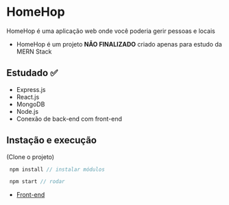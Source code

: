# HomeHop

HomeHop é uma aplicação web onde você poderia gerir pessoas e locais

- HomeHop é um projeto **NÃO FINALIZADO** criado apenas para estudo da MERN Stack

## Estudado ✅

- Express.js 
- React.js
- MongoDB 
- Node.js
- Conexão de back-end com front-end

## Instação e execução 
(Clone o projeto)
```javascript
 npm install // instalar módulos 
``` 
```javascript
 npm start // rodar
``` 

* [Front-end][frontend_code]

[frontend_code]: https://github.com/nellfs/homehop-frontend
